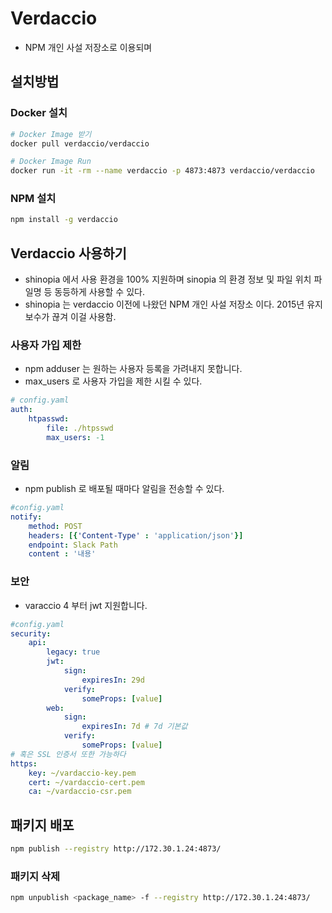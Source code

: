 # Verdaccio
- NPM 개인 사설 저장소로 이용되며 

## 설치방법

### Docker 설치

```bash
# Docker Image 받기
docker pull verdaccio/verdaccio

# Docker Image Run
docker run -it -rm --name verdaccio -p 4873:4873 verdaccio/verdaccio
```

### NPM 설치
```bash
npm install -g verdaccio
```


## Verdaccio 사용하기

- shinopia 에서 사용 환경을 100% 지원하며 sinopia 의 환경 정보 및 파일 위치 파일명 등 동등하게 사용할 수 있다.
- shinopia 는 verdaccio 이전에 나왔던 NPM 개인 사설 저장소 이다. 2015년 유지보수가 끊겨 이걸 사용함.

### 사용자 가입 제한 
- npm adduser 는 원하는 사용자 등록을 가려내지 못합니다.
- max_users 로 사용자 가입을 제한 시킬 수 있다.
```yaml
# config.yaml
auth:
	htpasswd:
		file: ./htpsswd
		max_users: -1
```

### 알림
- npm publish 로 배포될 때마다 알림을 전송할 수 있다. 
```yaml
#config.yaml
notify:
	method: POST
	headers: [{'Content-Type' : 'application/json'}]
	endpoint: Slack Path
	content : '내용'
```

### 보안
- varaccio 4 부터 jwt 지원합니다.
```yaml
#config.yaml
security:
	api:
		legacy: true
		jwt:
			sign:
				expiresIn: 29d
			verify:
				someProps: [value]
		web:
			sign:
				expiresIn: 7d # 7d 기본값
			verify:
				someProps: [value]
# 혹은 SSL 인증서 또한 가능하다
https:
	key: ~/vardaccio-key.pem
	cert: ~/vardaccio-cert.pem
	ca: ~/vardaccio-csr.pem
```


## 패키지 배포
```bash
npm publish --registry http://172.30.1.24:4873/
```


### 패키지 삭제
```bash
npm unpublish <package_name> -f --registry http://172.30.1.24:4873/
```
